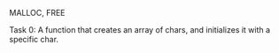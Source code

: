 MALLOC, FREE

Task 0: A function that creates an array of chars, and initializes it with a specific char.


